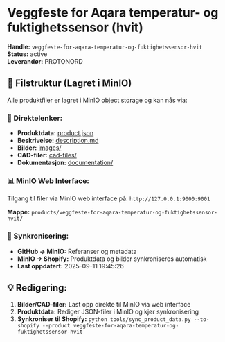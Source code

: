 # Veggfeste for Aqara temperatur- og fuktighetssensor (hvit)

**Handle:** `veggfeste-for-aqara-temperatur-og-fuktighetssensor-hvit`  
**Status:** active  
**Leverandør:** PROTONORD

## 📁 Filstruktur (Lagret i MinIO)

Alle produktfiler er lagret i MinIO object storage og kan nås via:

### 🔗 Direktelenker:
- **Produktdata:** [product.json](http://127.0.0.1:9000/products/veggfeste-for-aqara-temperatur-og-fuktighetssensor-hvit/product.json)
- **Beskrivelse:** [description.md](http://127.0.0.1:9000/products/veggfeste-for-aqara-temperatur-og-fuktighetssensor-hvit/description.md)
- **Bilder:** [images/](http://127.0.0.1:9000/products/veggfeste-for-aqara-temperatur-og-fuktighetssensor-hvit/images/)
- **CAD-filer:** [cad-files/](http://127.0.0.1:9000/products/veggfeste-for-aqara-temperatur-og-fuktighetssensor-hvit/cad-files/)
- **Dokumentasjon:** [documentation/](http://127.0.0.1:9000/products/veggfeste-for-aqara-temperatur-og-fuktighetssensor-hvit/documentation/)

### 📊 MinIO Web Interface:
Tilgang til filer via MinIO web interface på:
`http://127.0.0.1:9000:9001`

**Mappe:** `products/veggfeste-for-aqara-temperatur-og-fuktighetssensor-hvit/`

### 🔄 Synkronisering:
- **GitHub → MinIO:** Referanser og metadata
- **MinIO → Shopify:** Produktdata og bilder synkroniseres automatisk
- **Last oppdatert:** 2025-09-11 19:45:26

## 💡 Redigering:
1. **Bilder/CAD-filer:** Last opp direkte til MinIO via web interface
2. **Produktdata:** Rediger JSON-filer i MinIO og kjør synkronisering
3. **Synkroniser til Shopify:** `python tools/sync_product_data.py --to-shopify --product veggfeste-for-aqara-temperatur-og-fuktighetssensor-hvit`
